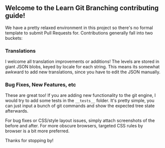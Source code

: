 ## Welcome to the Learn Git Branching contributing guide!

We have a pretty relaxed environment in this project so there's no formal template to submit Pull Requests for. Contributions generally fall into two buckets:

### Translations

I welcome all translation improvements or additions! The levels are stored in giant JSON blobs, keyed by locale for each string. This means its somewhat awkward to add new translations, since you have to edit the JSON manually.

### Bug Fixes, New Features, etc

These are great too! If you are adding new functionality to the git engine, I would try to add some tests in the `__tests__` folder. It's pretty simple, you can just input a bunch of git commands and show the expected tree state afterwards.

For bug fixes or CSS/style layout issues, simply attach screenshots of the before and after. For more obscure browsers, targeted CSS rules by browser is a bit more preferred.

Thanks for stopping by!
